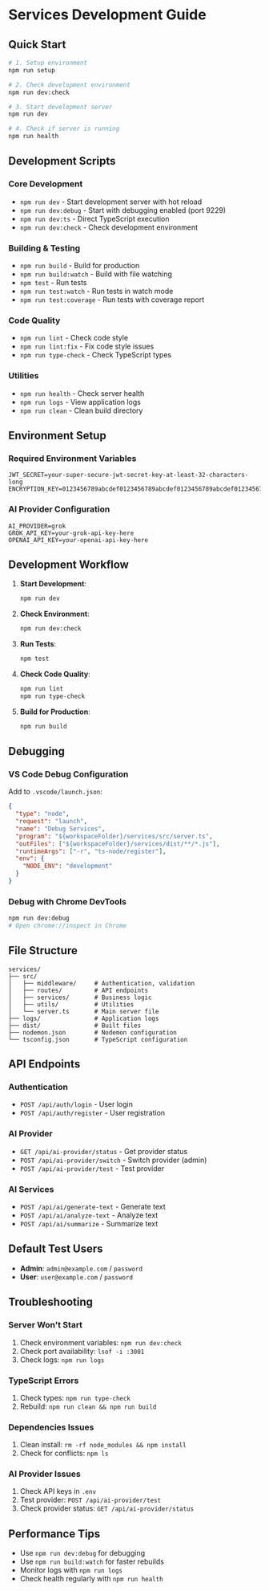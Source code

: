 # Services Development Guide

## Quick Start

```bash
# 1. Setup environment
npm run setup

# 2. Check development environment
npm run dev:check

# 3. Start development server
npm run dev

# 4. Check if server is running
npm run health
```

## Development Scripts

### Core Development
- `npm run dev` - Start development server with hot reload
- `npm run dev:debug` - Start with debugging enabled (port 9229)
- `npm run dev:ts` - Direct TypeScript execution
- `npm run dev:check` - Check development environment

### Building & Testing
- `npm run build` - Build for production
- `npm run build:watch` - Build with file watching
- `npm test` - Run tests
- `npm run test:watch` - Run tests in watch mode
- `npm run test:coverage` - Run tests with coverage report

### Code Quality
- `npm run lint` - Check code style
- `npm run lint:fix` - Fix code style issues
- `npm run type-check` - Check TypeScript types

### Utilities
- `npm run health` - Check server health
- `npm run logs` - View application logs
- `npm run clean` - Clean build directory

## Environment Setup

### Required Environment Variables
```env
JWT_SECRET=your-super-secure-jwt-secret-key-at-least-32-characters-long
ENCRYPTION_KEY=0123456789abcdef0123456789abcdef0123456789abcdef0123456789abcdef
```

### AI Provider Configuration
```env
AI_PROVIDER=grok
GROK_API_KEY=your-grok-api-key-here
OPENAI_API_KEY=your-openai-api-key-here
```

## Development Workflow

1. **Start Development**:
   ```bash
   npm run dev
   ```

2. **Check Environment**:
   ```bash
   npm run dev:check
   ```

3. **Run Tests**:
   ```bash
   npm test
   ```

4. **Check Code Quality**:
   ```bash
   npm run lint
   npm run type-check
   ```

5. **Build for Production**:
   ```bash
   npm run build
   ```

## Debugging

### VS Code Debug Configuration
Add to `.vscode/launch.json`:
```json
{
  "type": "node",
  "request": "launch",
  "name": "Debug Services",
  "program": "${workspaceFolder}/services/src/server.ts",
  "outFiles": ["${workspaceFolder}/services/dist/**/*.js"],
  "runtimeArgs": ["-r", "ts-node/register"],
  "env": {
    "NODE_ENV": "development"
  }
}
```

### Debug with Chrome DevTools
```bash
npm run dev:debug
# Open chrome://inspect in Chrome
```

## File Structure

```
services/
├── src/
│   ├── middleware/     # Authentication, validation
│   ├── routes/         # API endpoints
│   ├── services/       # Business logic
│   ├── utils/          # Utilities
│   └── server.ts       # Main server file
├── logs/               # Application logs
├── dist/               # Built files
├── nodemon.json        # Nodemon configuration
└── tsconfig.json       # TypeScript configuration
```

## API Endpoints

### Authentication
- `POST /api/auth/login` - User login
- `POST /api/auth/register` - User registration

### AI Provider
- `GET /api/ai-provider/status` - Get provider status
- `POST /api/ai-provider/switch` - Switch provider (admin)
- `POST /api/ai-provider/test` - Test provider

### AI Services
- `POST /api/ai/generate-text` - Generate text
- `POST /api/ai/analyze-text` - Analyze text
- `POST /api/ai/summarize` - Summarize text

## Default Test Users

- **Admin**: `admin@example.com` / `password`
- **User**: `user@example.com` / `password`

## Troubleshooting

### Server Won't Start
1. Check environment variables: `npm run dev:check`
2. Check port availability: `lsof -i :3001`
3. Check logs: `npm run logs`

### TypeScript Errors
1. Check types: `npm run type-check`
2. Rebuild: `npm run clean && npm run build`

### Dependencies Issues
1. Clean install: `rm -rf node_modules && npm install`
2. Check for conflicts: `npm ls`

### AI Provider Issues
1. Check API keys in `.env`
2. Test provider: `POST /api/ai-provider/test`
3. Check provider status: `GET /api/ai-provider/status`

## Performance Tips

- Use `npm run dev:debug` for debugging
- Use `npm run build:watch` for faster rebuilds
- Monitor logs with `npm run logs`
- Check health regularly with `npm run health`
